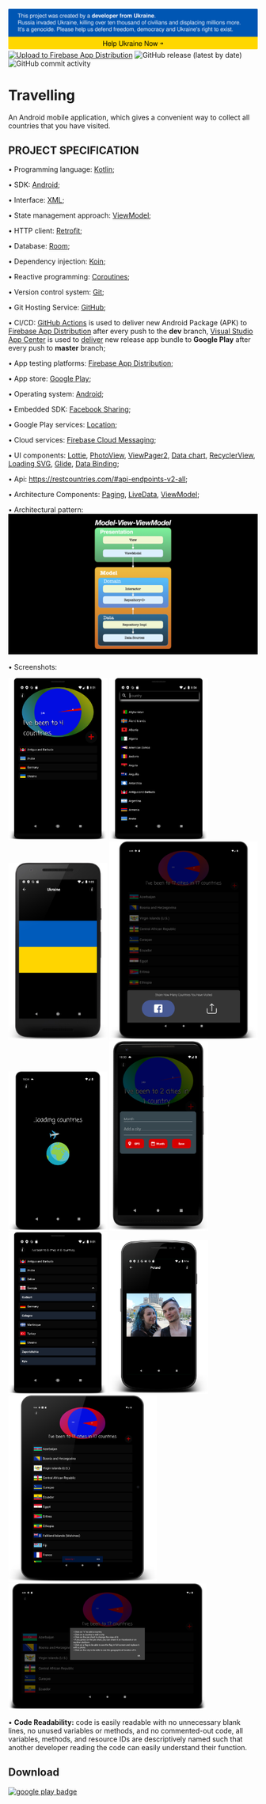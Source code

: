 [![Stand With Ukraine](https://raw.githubusercontent.com/vshymanskyy/StandWithUkraine/main/banner-direct-single.svg)](https://stand-with-ukraine.pp.ua)
[![Upload to Firebase App Distribution](https://github.com/Turskyi/Travelling/actions/workflows/android_ci.yml/badge.svg?event=push)](https://github.com/Turskyi/Travelling/actions/workflows/android_ci.yml)
![GitHub release (latest by date)](https://img.shields.io/github/v/release/Turskyi/Travelling)
<img alt="GitHub commit activity" src="https://img.shields.io/github/commit-activity/m/Turskyi/Travelling">

# Travelling

An Android mobile application, which gives a convenient way to collect all countries that you have
visited.

## PROJECT SPECIFICATION

• Programming language: [Kotlin](https://kotlinlang.org/);

• SDK: [Android](https://developer.android.com/studio/intro);

• Interface: [XML](https://developer.android.com/guide/topics/ui/declaring-layout);

• State management approach:
[ViewModel](https://developer.android.com/reference/androidx/lifecycle/ViewModel);

• HTTP client: [Retrofit](https://square.github.io/retrofit/);

• Database: [Room](https://developer.android.com/training/data-storage/room);

• Dependency injection: [Koin](https://insert-koin.io/docs/reference/introduction);

• Reactive programming: [Coroutines](https://developer.android.com/kotlin/coroutines);

• Version control system: [Git](https://git-scm.com);

• Git Hosting Service: [GitHub](https://github.com);

• CI/CD: [GitHub Actions](https://docs.github.com/en/actions) is used to deliver new Android
Package (APK) to [Firebase App Distribution](https://firebase.google.com/docs/app-distribution)
after every push to the **dev** branch,
[Visual Studio App Center](https://docs.microsoft.com/en-us/appcenter/) is used to
[deliver](https://appcenter.ms/users/Turskyi/apps/Travelling/build/branches/master) new release
app bundle to **Google Play** after every push to **master** branch;

• App testing platforms:
[Firebase App Distribution](https://appdistribution.firebase.dev/i/c6a7f44dbe6de66d);

• App store: [Google Play](https://play.google.com/store/apps/details?id=ua.turskyi.travelling);

• Operating system: [Android](https://www.android.com/);

• Embedded SDK: [Facebook Sharing](https://developers.facebook.com/docs/sharing/android);

• Google Play services: [Location](https://developer.android.com/training/location);

• Cloud services: [Firebase Cloud Messaging](https://firebase.google.com/docs/cloud-messaging);

• UI components:
[Lottie](https://lottiefiles.com/what-is-lottie),
[PhotoView](https://github.com/Baseflow/PhotoView),
[ViewPager2](https://developer.android.com/jetpack/androidx/releases/viewpager2),
[Data chart](https://weeklycoding.com/mpandroidchart/),
[RecyclerView](http://www.recyclerview.org/),
[Loading SVG](https://github.com/corouteam/GlideToVectorYou),
[Glide](https://bumptech.github.io/glide/),
[Data Binding](https://developer.android.com/topic/libraries/data-binding);

• Api: https://restcountries.com/#api-endpoints-v2-all;

• Architecture Components:
[Paging](https://developer.android.com/topic/libraries/architecture/paging),
[LiveData](https://developer.android.com/topic/libraries/architecture/livedata),
[ViewModel](https://developer.android.com/topic/libraries/architecture/viewmodel);

• Architectural pattern:
<br>
<a href="https://en.wikipedia.org/wiki/Model%E2%80%93view%E2%80%93viewmodel">
<img src="documentation/android_model_view_viewmodel.jpeg" width="800" >
</a>
</br>

• Screenshots:
<!--suppress CheckImageSize -->
<img src="screenshots/device-2020-06-05-085243.png" width="200"  alt="Screenshot of home page">
<img src="screenshots/device-2020-06-05-085456.png" width="200"  alt="Screenshot of a page with list of countries">
<img src="screenshots/device-2020-06-05-090524.png" width="200"  alt="Screenshot of a page with a flag">
<img src="screenshots/device-2020-06-28-164528.png" width="300"  alt="Screenshot of a home page with a bottom sheet">
<img src="screenshots/device-2020-10-18-103522.png" width="200"  alt="Screenshot of a home page with the loading indicator">
<img src="screenshots/device-2020-10-18-103111.png" width="200"  alt="Screenshot of a dialog">
<img src="screenshots/device-2020-06-05-090129.png" width="200"  alt="Screenshot">
<img src="screenshots/device-2020-06-05-091508.png" width="200"  alt="Screenshot of a page with my photo">
<img src="screenshots/device-2020-06-05-094730.png" width="300"  alt="Screenshot of a tablet with the list of countries">
<img src="screenshots/device-2020-06-28-162902.png" width="400"  alt="Screenshot of an info dialog">

• **Code Readability:** code is easily readable with no unnecessary blank lines, no unused variables
or methods, and no commented-out code, all variables, methods, and resource IDs are descriptively
named such that another developer reading the code can easily understand their function.

## Download

<a href="https://play.google.com/store/apps/details?id=ua.turskyi.travelling" target="_blank">
<img src="https://play.google.com/intl/en_gb/badges/static/images/badges/en_badge_web_generic.png" width=240  alt="google play badge"/>
</a>

